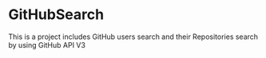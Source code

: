 # GitHubSearch
This is a project includes GitHub users search and their Repositories search by using GitHub API V3
